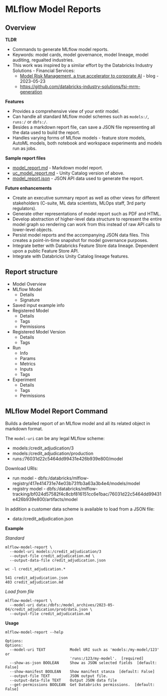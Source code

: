 # MLflow Model Reports


## Overview

**TLDR**
* Commands to generate MLflow model reports.
* Keywords: model cards, model governance, model lineage, model auditing, regualted industries.
* This work was inspired by a similar effort by the Databricks Industry Solutions - Financial Services:
  * [Model Risk Management, a true accelerator to corporate AI](https://www.databricks.com/blog/model-risk-management-true-accelerator-corporate-ai) - blog - 2023-05-23
  * https://github.com/databricks-industry-solutions/fsi-mrm-generation

**Features**
* Provides a comprehensive view of your entir model.
* Can handle all standard MLflow model schemes such as `models:/`, `runs:/` or `dbfs:/`.
* Besides a markdown report file, can save a JSON file representing all the data used to build the report.
* Handles varying forms of MLflow models - feature store models, AutoML models, both notebook and workspace experiments and models run as jobs.

**Sample report files**
* [model_report.md](samples/databricks/model_reports/credit_adjudication/report.md) - Markdown model report.
* [uc_model_report.md](samples/databricks/model_reports/credit_adjudication/uc_report.md) - Unity Catalog version of above.
* [model_report.json](samples/databricks/model_reports/credit_adjudication/report.json) - JSON API data used to generate the report.

**Future enhancements**
* Create an executive summary report as well as other views for different stakeholders (C-suite, ML data scientists, MLOps staff, 3rd party regulators).
* Generate other representations of model report such as PDF and HTML.
* Develop abstraction of higher-level data structure to represent the entire model graph so rendering can work from this instead of raw API calls to lower-level objects.
* Persist model reports and the accompanying JSON data files. This creates a point-in-time snapshot for model governance purposes.
* Integrate better with Databricks Feature Store data lineage. Dependent upon a public Feature Store API.
* Integrate with Databricks Unity Catalog lineage features.


## Report structure

* Model Overview
* MLflow Model
  * Details
  * Signature
* Saved input example info
* Registered Model
  * Details
  * Tags
  * Permissions
* Registered Model Version
  * Details
  * Tags
* Run
  * Info
  * Params
  * Metrics
  * Inputs
  * Tags
* Experiment
  * Details
  * Tags
  * Permissions

## MLflow Model Report Command

Builds a detailed report of an MLflow model and all its related object in markdown format.

The `model-uri` can be any legal MLflow scheme:
* models:/credit_adjudication/3
* models:/credit_adjudication/production
* runs:/76031d22c5464dd99431e426b939e800/model

Download URIs:
* run model - dbfs:/databricks/mlflow-registry/417e414731e74e03b731fb3a63a3b4e4/models/model
* registry model - dbfs:/databricks/mlflow-tracking/bf024d57582f4c8cbf816151cc6e1bac/76031d22c5464dd99431e426b939e800/artifacts/model

In addition a customer data scheme is available to load from a JSON file:
* data:/credit_adjudication.json

**Example**

_Standard_
```
mlflow-model-report \
  --model-uri models:/credit_adjudication/3
  --output-file credit_adjudication.md \
  --output-data-file credit_adjudication.json
```
```
wc -l credit_adjudication.*

541 credit_adjudication.json
403 credit_adjudication.md
```

_Load from file_
```
mlflow-model-report \
  --model-uri data:/dbfs:/model_archives/2023-05-04/credit_adjudication/prod/data.json \
  --output-file credit_adjudication.md
```

**Usage**

```
mlflow-model-report --help

Options:
Options:
  --model-uri TEXT           Model URI such as 'models:/my-model/123' or
                             'runs:/123/my-model'.  [required]
  --show-as-json BOOLEAN     Show as JSON selected fields  [default: False]
  --show-manifest BOOLEAN    Show manifest stanza  [default: False]
  --output-file TEXT         JSON output file.
  --output-data-file TEXT    Output JSON data file
  --get-permissions BOOLEAN  Get Databricks permissions.  [default: False]
```
